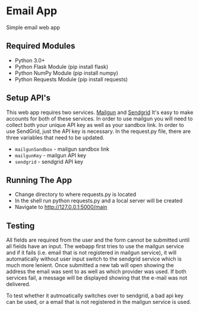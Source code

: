 # Email App
Simple email web app 

## Required Modules
- Python 3.0+
- Python Flask Module (pip install flask)
- Python NumPy Module (pip install numpy)
- Python Requests Module (pip install requests)

## Setup API's
This web app requires two services. 
[Mailgun](https://www.mailgun.com/) and [Sendgrid](https://sendgrid.com/)
It's easy to make accounts for both of these services. In order to use mailgun you will need to collect both your unique API key as well as your sandbox link. In order to use SendGrid, just the API key is necessary. In the request.py file, there are three variables that need to be updated. 
- `mailgunSandbox` - mailgun sandbox link
- `mailgunKey` - mailgun API key
- `sendgrid` - sendgrid API key 

## Running The App
- Change directory to where requests.py is located
- In the shell run python requests.py and a local server will be created
- Navigate to http://127.0.0.1:5000/main

## Testing
All fields are required from the user and the form cannot be submitted until all fields have an input. The webapp first tries to use the mailgun service and if it fails (i.e. email that is not registered in mailgun service), it will automatically without user input switch to the sendgrid service which is much more lenient. Once submitted a new tab will open showing the address the email was sent to as well as which provider was used. If both services fail, a message will be displayed showing that the e-mail was not delivered. 

To test whether it autmoatically switches over to sendgrid, a bad api key can be used, or a email that is not registered in the mailgun service is used. 

